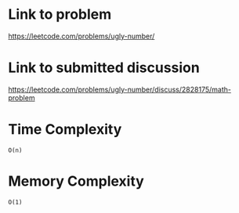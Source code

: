 # Link to problem
https://leetcode.com/problems/ugly-number/

# Link to submitted discussion
https://leetcode.com/problems/ugly-number/discuss/2828175/math-problem

# Time Complexity
`O(n)`

# Memory Complexity
`O(1)`
